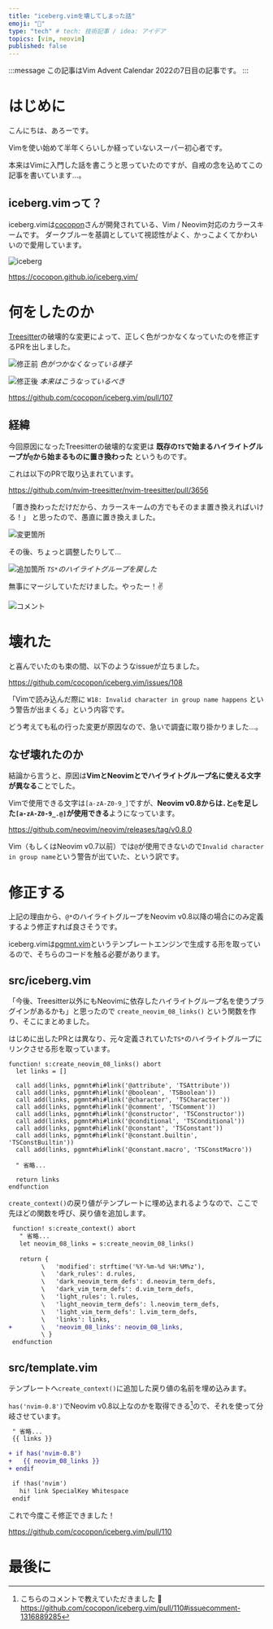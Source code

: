 ```yaml
---
title: "iceberg.vimを壊してしまった話"
emoji: "🙏"
type: "tech" # tech: 技術記事 / idea: アイデア
topics: [vim, neovim]
published: false
---
```


:::message
この記事はVim Advent Calendar 2022の7日目の記事です。
:::

# はじめに

こんにちは、あろーです。

Vimを使い始めて半年くらいしか経っていないスーパー初心者です。

本来はVimに入門した話を書こうと思っていたのですが、自戒の念を込めてこの記事を書いています…。

## iceberg.vimって？

iceberg.vimは[cocopon](https://github.com/cocopon)さんが開発されている、Vim / Neovim対応のカラースキームです。
ダークブルーを基調としていて視認性がよく、かっこよくてかわいいので愛用しています。

![iceberg](/images/324f3a00c3ca59/iceberg.png)

https://cocopon.github.io/iceberg.vim/

# 何をしたのか

[Treesitter](https://github.com/nvim-treesitter/nvim-treesitter)の破壊的な変更によって、正しく色がつかなくなっていたのを修正するPRを出しました。

![修正前](/images/324f3a00c3ca59/before.png)
_色がつかなくなっている様子_

![修正後](/images/324f3a00c3ca59/after.png)
_本来はこうなっているべき_

https://github.com/cocopon/iceberg.vim/pull/107

## 経緯

今回原因になったTreesitterの破壊的な変更は **既存の`TS`で始まるハイライトグループが`@`から始まるものに置き換わった** というものです。

これは以下のPRで取り込まれています。

https://github.com/nvim-treesitter/nvim-treesitter/pull/3656

「置き換わっただけだから、カラースキームの方でもそのまま置き換えればいける！」
と思ったので、愚直に置き換えました。

![変更箇所](/images/324f3a00c3ca59/diff_1.png)

その後、ちょっと調整したりして…

![追加箇所](/images/324f3a00c3ca59/diff_2.png)
_`TS*`のハイライトグループを戻した_

無事にマージしていただけました。やったー！✌️

![コメント](/images/324f3a00c3ca59/comment_1.png)

# 壊れた

と喜んでいたのも束の間、以下のようなissueが立ちました。

https://github.com/cocopon/iceberg.vim/issues/108

「Vimで読み込んだ際に `W18: Invalid character in group name happens` という警告が出まくる」という内容です。

どう考えても私の行った変更が原因なので、急いで調査に取り掛かりました…。

## なぜ壊れたのか

結論から言うと、原因は**VimとNeovimとでハイライトグループ名に使える文字が異なる**ことでした。

Vimで使用できる文字は`[a-zA-Z0-9_]`ですが、**Neovim v0.8からは`.`と`@`を足した`[a-zA-Z0-9_.@]`が使用できる**ようになっています。

https://github.com/neovim/neovim/releases/tag/v0.8.0

Vim（もしくはNeovim v0.7以前）では`@`が使用できないので`Invalid character in group name`という警告が出ていた、という訳です。

# 修正する

上記の理由から、`@*`のハイライトグループをNeovim v0.8以降の場合にのみ定義するよう修正すれば良さそうです。

iceberg.vimは[pgmnt.vim](https://github.com/cocopon/pgmnt.vim)というテンプレートエンジンで生成する形を取っているので、そちらのコードを触る必要があります。

## src/iceberg.vim

「今後、Treesitter以外にもNeovimに依存したハイライトグループ名を使うプラグインがあるかも」と思ったので `create_neovim_08_links()` という関数を作り、そこにまとめました。

はじめに出したPRとは異なり、元々定義されていた`TS*`のハイライトグループにリンクさせる形を取っています。

```vim:iceberg.vim
function! s:create_neovim_08_links() abort
  let links = []

  call add(links, pgmnt#hi#link('@attribute', 'TSAttribute'))
  call add(links, pgmnt#hi#link('@boolean', 'TSBoolean'))
  call add(links, pgmnt#hi#link('@character', 'TSCharacter'))
  call add(links, pgmnt#hi#link('@comment', 'TSComment'))
  call add(links, pgmnt#hi#link('@constructor', 'TSConstructor'))
  call add(links, pgmnt#hi#link('@conditional', 'TSConditional'))
  call add(links, pgmnt#hi#link('@constant', 'TSConstant'))
  call add(links, pgmnt#hi#link('@constant.builtin', 'TSConstBuiltin'))
  call add(links, pgmnt#hi#link('@constant.macro', 'TSConstMacro'))

  " 省略...

  return links
endfunction
```

`create_context()`の戻り値がテンプレートに埋め込まれるようなので、ここで先ほどの関数を呼び、戻り値を追加します。

```diff vim:iceberg.vim
 function! s:create_context() abort
   " 省略...
   let neovim_08_links = s:create_neovim_08_links()
 
   return {
         \   'modified': strftime('%Y-%m-%d %H:%M%z'),
         \   'dark_rules': d.rules,
         \   'dark_neovim_term_defs': d.neovim_term_defs,
         \   'dark_vim_term_defs': d.vim_term_defs,
         \   'light_rules': l.rules,
         \   'light_neovim_term_defs': l.neovim_term_defs,
         \   'light_vim_term_defs': l.vim_term_defs,
         \   'links': links,
+        \   'neovim_08_links': neovim_08_links,
         \ }
 endfunction
```

## src/template.vim

テンプレートへ`create_context()`に追加した戻り値の名前を埋め込みます。

`has('nvim-0.8')`でNeovim v0.8以上なのかを取得できる[^1]ので、それを使って分岐させています。

```diff vim:template.vim
 " 省略...
 {{ links }}

+ if has('nvim-0.8')
+   {{ neovim_08_links }}
+ endif

 if !has('nvim')
   hi! link SpecialKey Whitespace
 endif
```

これで今度こそ修正できました！

https://github.com/cocopon/iceberg.vim/pull/110

# 最後に

[^1]: こちらのコメントで教えていただきました 🙏
https://github.com/cocopon/iceberg.vim/pull/110#issuecomment-1316889285

